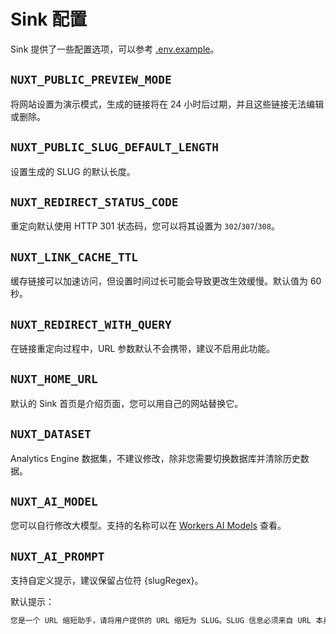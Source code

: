 # Sink 配置

Sink 提供了一些配置选项，可以参考 [.env.example](../.env.example)。

## `NUXT_PUBLIC_PREVIEW_MODE`

将网站设置为演示模式，生成的链接将在 24 小时后过期，并且这些链接无法编辑或删除。

## `NUXT_PUBLIC_SLUG_DEFAULT_LENGTH`

设置生成的 SLUG 的默认长度。

## `NUXT_REDIRECT_STATUS_CODE`

重定向默认使用 HTTP 301 状态码，您可以将其设置为 `302`/`307`/`308`。

## `NUXT_LINK_CACHE_TTL`

缓存链接可以加速访问，但设置时间过长可能会导致更改生效缓慢。默认值为 60 秒。

## `NUXT_REDIRECT_WITH_QUERY`

在链接重定向过程中，URL 参数默认不会携带，建议不启用此功能。

## `NUXT_HOME_URL`

默认的 Sink 首页是介绍页面，您可以用自己的网站替换它。

## `NUXT_DATASET`

Analytics Engine 数据集，不建议修改，除非您需要切换数据库并清除历史数据。

## `NUXT_AI_MODEL`

您可以自行修改大模型。支持的名称可以在 [Workers AI Models](https://developers.cloudflare.com/workers-ai/models/#text-generation) 查看。

## `NUXT_AI_PROMPT`

支持自定义提示，建议保留占位符 {slugRegex}。

默认提示：

```txt
您是一个 URL 缩短助手，请将用户提供的 URL 缩短为 SLUG。SLUG 信息必须来自 URL 本身，不能做任何假设。SLUG 是人可读的，不应超过三个单词，并可以使用正则表达式 {slugRegex} 进行验证。只返回最佳的一个，格式必须是 JSON 引用 {"slug": "example-slug"}
```